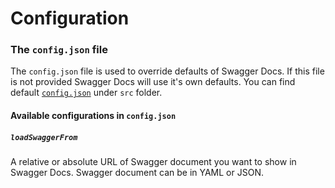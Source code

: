 # Configuration

### The `config.json` file

The `config.json` file is used to override defaults of Swagger Docs. If this file is not
provided Swagger Docs will use it's own defaults. You can find default [`config.json`](../src/config.json) under `src` folder.

#### Available configurations in `config.json`


##### `loadSwaggerFrom`
A relative or absolute URL of Swagger document you want to show in Swagger Docs. 
Swagger document can be in YAML or JSON.
